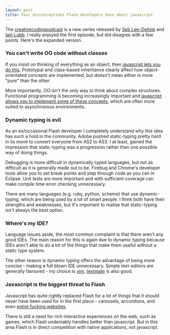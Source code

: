 ```yaml
---
layout: post
title: Four misconceptions Flash developers have about javascript
---
```


The [creativecodingpodcast](http://creativecodingpodcast.com/?p=1) is a new series released by [Seb Lee-Delisle](http://twitter.com/#!/seb_ly) and [Iain Lobb](https://twitter.com/#!/iainlobb). I really enjoyed the first episode, but did disagree with a few points. Here's the expanded version.

### You can't write OO code without classes

If you insist on thinking of everything as an object, then [javascript lets you do this](http://eloquentjavascript.net/chapter8.html). Prototypal and class-based inheritance clearly affect how object-orientated concepts are implemented, but doesn't mean either is more "pure" than the other.

More importantly, OO isn't the only way to think about complex structures. Functional programming is becoming increasingly important and [javascript allows you to implement some of these concepts](http://eloquentjavascript.net/chapter6.html), which are often more suited to asynchronous environments.

### Dynamic typing is evil

As an ex/occasional Flash developer I completely understand why this idea has such a hold in the community. Adobe pushed static-typing pretty hard in its move to convert everyone from AS2 to AS3. I at least, gained the impression that static-typing was a progression rather than one possible way of doing things.

Debugging is more difficult in dynamically typed languages, but not as difficult as it is generally made out to be. Firebug and Chrome's developer tools allow you to set break points and step through code as you can in Eclipse. Unit tests are more important and with sufficient coverage can make compile time error checking unnecessary.

There are many languages (e.g. ruby, python, scheme) that use dynamic-typing, which are being used by a lot of smart people. I think both have their strengths and weaknesses, but it's important to realise that static-typing isn't always the best option.

### Where's my IDE?

Language issues aside, the most common complaint is that there aren't any good IDEs. The main reason for this is again due to dynamic typing because IDEs aren't able to do a lot of the things that make them useful without a static type system. 

The other reason is dynamic typing offers the advantage of being more concise - making a full blown IDE unnecessary. Simple text-editors are generally favoured - my choice is [vim](http://code.google.com/p/macvim/), [textmate](http://macromates.com/) is also good.

### Javascript is the biggest threat to Flash

Javascript has quite rightly replaced Flash for a lot of things that it should never have been used for in the first place - carousels, accordions, and even [entire fucking websites](http://thefwa.com/). 

There is still a need for rich interactive experiences on the web, such as games, which Flash undeniably handles better than javascript. But in this area Flash is in direct competition with native applications, not javascript.

